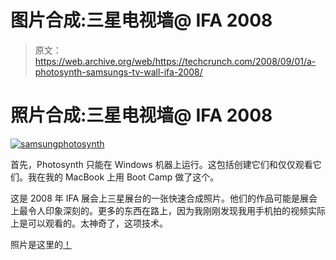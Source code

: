 # 图片合成:三星电视墙@ IFA 2008 

> 原文：<https://web.archive.org/web/https://techcrunch.com/2008/09/01/a-photosynth-samsungs-tv-wall-ifa-2008/>

# 照片合成:三星电视墙@ IFA 2008

[![samsungphotosynth](img/d3e8d1946b1fe898c851039e26c52a05.png)](https://web.archive.org/web/20230307225804/http://www.crunchgear.com/?pp_album=main&pp_cat=default&pp_image=samsungphotosynth.jpg "samsungphotosynth")

首先，Photosynth 只能在 Windows 机器上运行。这包括创建它们和仅仅观看它们。我在我的 MacBook 上用 Boot Camp 做了这个。

这是 2008 年 IFA 展会上三星展台的一张快速合成照片。他们的作品可能是展会上最令人印象深刻的。更多的东西在路上，因为我刚刚发现我用手机拍的视频实际上是可以观看的。太神奇了，这项技术。

照片是这里的[！](https://web.archive.org/web/20230307225804/http://photosynth.net/view.aspx?cid=1B98C3FC-DB62-42A4-8CD0-110AE896FAC6)